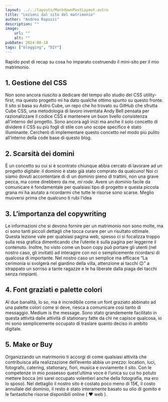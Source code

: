 ```yaml
--- 
layout: ../../layouts/MarkdownPostLayout.astro
title: "Lezioni dal sito del matrimonio"
author: "Andrea Rapuzzi"
description: ""
image: 
    url: ""
    alt: ""
pubDate: 2024-08-18
tags: ["blogging", "DIY"]
---
```


Rapido post di recap su cosa ho imparato costruendo il mini-sito per il mio matrimonio.

## 1. Gestione del CSS

Non sono ancora riuscito a dedicare del tempo allo studio del CSS utility-first, ma questo  progetto mi ha dato qualche ottimo spunto su questo fronte. Il sito si basa su Astro Cube, un repo che ho trovato su GitHub che sfrutta Cube CSS, una metodologia di lavoro inventata Andy Bell pensata per razionalizzare il codice CSS e mantenere un buon livello consistenza all’interno del progetto. Sono ancora agli inizi ma anche il solo concetto di dividere il CSS su più fogli di stile con uno scope specifico è stato illuminante. Cercherò di implementare questo concetto nel modo più pulito all’interno della code base di questo blog.

## 2. Scarsità dei domini

È un concetto su cui si è scontrato chiunque abbia cercato di lavorare ad un progetto digitale: il dominio è stato già stato comprato da qualcuno! Noi ci siamo dovuti accontentare di di un dominio pieno di trattini, non una grave pecca, ma come direbbero da me, *mi rode*. Avere un dominio facile da comunicare è fondamentale per qualsiasi tipo di progetto e questa piccola grana mi ha aiutato a ricordarmi che tutte le risorse sono scarse. Meglio muoversi prima che qualcuno ti rubi l’idea

## 3. L’importanza del copywriting

Le informazioni che si devono fornire per un matrimonio non sono molte, ma ci sono tanti piccoli dettagli che tocca curare per un risultato ottimale. Questa lezione vale per qualsiasi pagina web, spesso ci si focalizza troppo sulla resa grafica dimenticando che l’utente è sulla pagina per leggerne il contenuto. Inoltre, ho visto come un buon copy può portare gli utenti (nel nostro caso, gli invitati) ad interagire con noi o semplicemente ricordarsi di qualcosa di importante. Nel nostro caso un semplice ma efficace “La cerimonia si svolgerà nel giardino della villa, attenzione ai tacchi 😉” a strappato un sorriso a tante ragazze e le ha liberate dalla piaga dei tacchi senza rimpianti.

## 4. Font graziati e palette colori

Al due banalità, lo so, ma è incredibile come un font graziato abbinato ad una palette colori come si deve, riesca a comunicare così tanto di messaggio. Medium is the message.
Sono stato grandemente facilitato in questa attività dalle attività di stationary fatte da chi ne capisce qualcosa, io mi sono semplicemente occupato di traslare quanto deciso in ambito digitale.

## 5. Make or Buy

Organizzando un matrimonio ti accorgi di come qualsiasi attività che contribuisca alla realizzazione dell’evento abbia un prezzo: location, luci, fotografo, catering, stationary, fiori, musica e ovviamente il sito. Con le competenze in mio possesso quest’ultima voce è l’unica su cui ho potuto mettere bocca (mi sarei occupato volentieri anche della fotografia, ma ero lo sposo).
Nel dettaglio il nostro sito è costato poco meno di 15€, il costo annullale del dominio, il resto è stato interamente basato su olio di gomito e le fantastiche risorse disponibili online ( &#10084; web ).
